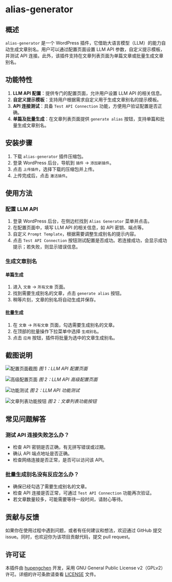 # alias-generator

## 概述
`alias-generator` 是一个 WordPress 插件，它借助大语言模型（LLM）的能力自动生成文章别名。用户可以通过配置页面设置 LLM API 参数，自定义提示模板，并测试 API 连接。此外，该插件支持在文章列表页面为单篇文章或批量生成文章别名。

## 功能特性
1. **LLM API 配置**：提供专门的配置页面，允许用户设置 LLM API 的相关信息。
2. **自定义提示模板**：支持用户根据需求自定义用于生成文章别名的提示模板。
3. **API 连接测试**：具备 `Test API Connection` 功能，方便用户验证配置是否正确。
4. **单篇及批量生成**：在文章列表页面提供 `generate alias` 按钮，支持单篇和批量生成文章别名。

## 安装步骤
1. 下载 `alias-generator` 插件压缩包。
2. 登录 WordPress 后台，导航到 `插件` -> `添加新插件`。
3. 点击 `上传插件`，选择下载的压缩包并上传。
4. 上传完成后，点击 `激活插件`。

## 使用方法

### 配置 LLM API
1. 登录 WordPress 后台，在侧边栏找到 `Alias Generator` 菜单并点击。
2. 在配置页面中，填写 LLM API 的相关信息，如 API 密钥、端点等。
3. 自定义 `Prompt Template`，根据需要调整生成别名的提示内容。
4. 点击 `Test API Connection` 按钮测试配置是否成功。若连接成功，会显示成功提示；若失败，则显示错误信息。

### 生成文章别名
#### 单篇生成
1. 进入 `文章` -> `所有文章` 页面。
2. 找到需要生成别名的文章，点击 `generate alias` 按钮。
3. 稍等片刻，文章的别名将自动生成并保存。

#### 批量生成
1. 在 `文章` -> `所有文章` 页面，勾选需要生成别名的文章。
2. 在顶部的批量操作下拉菜单中选择 `生成别名`。
3. 点击 `应用` 按钮，插件将批量为选中的文章生成别名。

## 截图说明
<!-- 这里可插入你提供的功能截图，格式如下 -->
![配置页面截图](https://hupc-blog-photo.oss-cn-beijing.aliyuncs.com/wp-content/uploads/2025/05/微信图片_20250527153936.png)
*图 1：LLM API 配置页面*

![高级配置页面](https://hupc-blog-photo.oss-cn-beijing.aliyuncs.com/wp-content/uploads/2025/05/微信图片_20250527153943.png)
*图 2：LLM API 高级配置页面*

![功能测试](https://hupc-blog-photo.oss-cn-beijing.aliyuncs.com/wp-content/uploads/2025/05/微信图片_20250527153952.png)
*图 2：LLM API 功能测试*

![文章列表功能按钮](https://hupc-blog-photo.oss-cn-beijing.aliyuncs.com/wp-content/uploads/2025/05/微信图片_20250527153957.png)
*图 2：文章列表功能按钮*

## 常见问题解答
### 测试 API 连接失败怎么办？
- 检查 API 密钥是否正确，有无拼写错误或过期。
- 确认 API 端点地址是否正确。
- 检查网络连接是否正常，是否可以访问该 API。

### 批量生成别名没有反应怎么办？
- 确保已经勾选了需要生成别名的文章。
- 检查 API 连接是否正常，可通过 `Test API Connection` 功能再次验证。
- 若文章数量较多，可能需要等待一段时间，请耐心等待。

## 贡献与反馈
如果你在使用过程中遇到问题，或者有任何建议和想法，欢迎通过 GitHub 提交 issue。同时，也欢迎你为该项目贡献代码，提交 pull request。

## 许可证
本插件由 [hupengchen](https://github.com/helloHupc) 开发，采用 GNU General Public License v2（GPLv2）许可。详细的许可条款请查看 [LICENSE](LICENSE) 文件。
